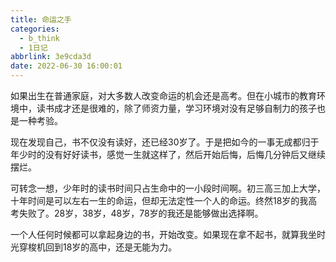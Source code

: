 ```yaml
---
title: 命运之手
categories:
  - b_think
  - 1日记
abbrlink: 3e9cda3d
date: 2022-06-30 16:00:01
---
```


如果出生在普通家庭，对大多数人改变命运的机会还是高考。但在小城市的教育环境中，读书成才还是很难的，除了师资力量，学习环境对没有足够自制力的孩子也是一种考验。

现在发现自己，书不仅没有读好，还已经30岁了。于是把如今的一事无成都归于年少时的没有好好读书，感觉一生就这样了，然后开始后悔，后悔几分钟后又继续摆烂。

可转念一想，少年时的读书时间只占生命中的一小段时间啊。初三高三加上大学，十年时间是可以左右一生的命运，但却无法定性一个人的命运。终然18岁的我高考失败了。28岁，38岁，48岁，78岁的我还是能够做出选择啊。

一个人任何时候都可以拿起身边的书，开始改变。如果现在拿不起书，就算我坐时光穿梭机回到18岁的高中，还是无能为力。

